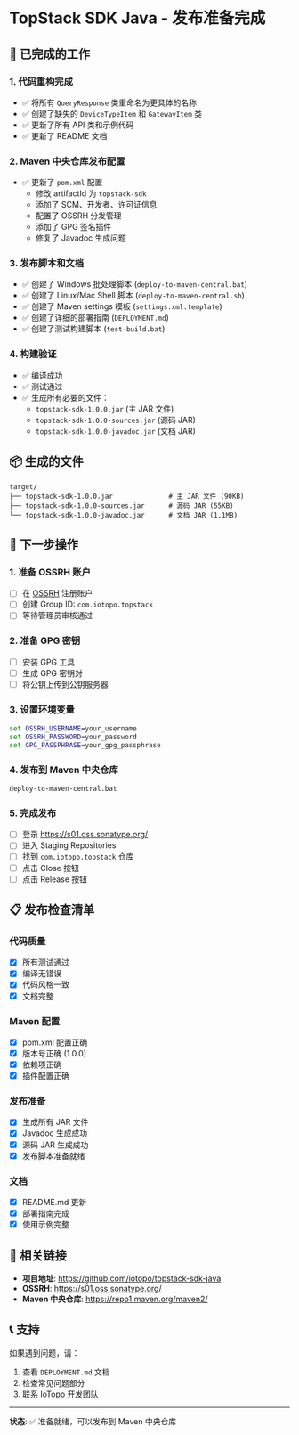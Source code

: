 # TopStack SDK Java - 发布准备完成

## 🎉 已完成的工作

### 1. 代码重构完成
- ✅ 将所有 `QueryResponse` 类重命名为更具体的名称
- ✅ 创建了缺失的 `DeviceTypeItem` 和 `GatewayItem` 类
- ✅ 更新了所有 API 类和示例代码
- ✅ 更新了 README 文档

### 2. Maven 中央仓库发布配置
- ✅ 更新了 `pom.xml` 配置
  - 修改 artifactId 为 `topstack-sdk`
  - 添加了 SCM、开发者、许可证信息
  - 配置了 OSSRH 分发管理
  - 添加了 GPG 签名插件
  - 修复了 Javadoc 生成问题

### 3. 发布脚本和文档
- ✅ 创建了 Windows 批处理脚本 (`deploy-to-maven-central.bat`)
- ✅ 创建了 Linux/Mac Shell 脚本 (`deploy-to-maven-central.sh`)
- ✅ 创建了 Maven settings 模板 (`settings.xml.template`)
- ✅ 创建了详细的部署指南 (`DEPLOYMENT.md`)
- ✅ 创建了测试构建脚本 (`test-build.bat`)

### 4. 构建验证
- ✅ 编译成功
- ✅ 测试通过
- ✅ 生成所有必要的文件：
  - `topstack-sdk-1.0.0.jar` (主 JAR 文件)
  - `topstack-sdk-1.0.0-sources.jar` (源码 JAR)
  - `topstack-sdk-1.0.0-javadoc.jar` (文档 JAR)

## 📦 生成的文件

```
target/
├── topstack-sdk-1.0.0.jar              # 主 JAR 文件 (90KB)
├── topstack-sdk-1.0.0-sources.jar      # 源码 JAR (55KB)
└── topstack-sdk-1.0.0-javadoc.jar      # 文档 JAR (1.1MB)
```

## 🚀 下一步操作

### 1. 准备 OSSRH 账户
- [ ] 在 [OSSRH](https://s01.oss.sonatype.org/) 注册账户
- [ ] 创建 Group ID: `com.iotopo.topstack`
- [ ] 等待管理员审核通过

### 2. 准备 GPG 密钥
- [ ] 安装 GPG 工具
- [ ] 生成 GPG 密钥对
- [ ] 将公钥上传到公钥服务器

### 3. 设置环境变量
```cmd
set OSSRH_USERNAME=your_username
set OSSRH_PASSWORD=your_password
set GPG_PASSPHRASE=your_gpg_passphrase
```

### 4. 发布到 Maven 中央仓库
```cmd
deploy-to-maven-central.bat
```

### 5. 完成发布
- [ ] 登录 https://s01.oss.sonatype.org/
- [ ] 进入 Staging Repositories
- [ ] 找到 `com.iotopo.topstack` 仓库
- [ ] 点击 Close 按钮
- [ ] 点击 Release 按钮

## 📋 发布检查清单

### 代码质量
- [x] 所有测试通过
- [x] 编译无错误
- [x] 代码风格一致
- [x] 文档完整

### Maven 配置
- [x] pom.xml 配置正确
- [x] 版本号正确 (1.0.0)
- [x] 依赖项正确
- [x] 插件配置正确

### 发布准备
- [x] 生成所有 JAR 文件
- [x] Javadoc 生成成功
- [x] 源码 JAR 生成成功
- [x] 发布脚本准备就绪

### 文档
- [x] README.md 更新
- [x] 部署指南完成
- [x] 使用示例完整

## 🔗 相关链接

- **项目地址**: https://github.com/iotopo/topstack-sdk-java
- **OSSRH**: https://s01.oss.sonatype.org/
- **Maven 中央仓库**: https://repo1.maven.org/maven2/

## 📞 支持

如果遇到问题，请：
1. 查看 `DEPLOYMENT.md` 文档
2. 检查常见问题部分
3. 联系 IoTopo 开发团队

---

**状态**: ✅ 准备就绪，可以发布到 Maven 中央仓库 